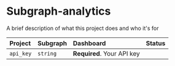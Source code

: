 # Subgraph-analytics

A brief description of what this project does and who it's for

| Project | Subgraph     |       Dashboard          |  Status   |
| :-------- | :------- | :------------------------- |:--------  |
| `api_key` | `string` | **Required**. Your API key |           |
